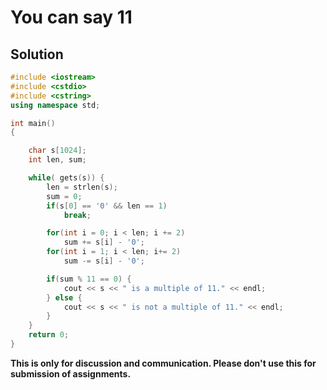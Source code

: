 # You can say 11

## Solution

```c++
#include <iostream>
#include <cstdio>
#include <cstring>
using namespace std;

int main()
{

    char s[1024];
    int len, sum;

    while( gets(s)) {
        len = strlen(s);
        sum = 0;
        if(s[0] == '0' && len == 1)
            break;

        for(int i = 0; i < len; i += 2)
            sum += s[i] - '0';
        for(int i = 1; i < len; i+= 2)
            sum -= s[i] - '0';

        if(sum % 11 == 0) {
            cout << s << " is a multiple of 11." << endl;
        } else {
            cout << s << " is not a multiple of 11." << endl;
        }
    }
    return 0;
}

```


**This is only for discussion and communication. Please don't use this for submission of assignments.**